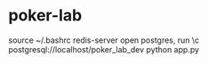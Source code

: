 # poker-lab
source ~/.bashrc
redis-server
open postgres, run \c postgresql://localhost/poker_lab_dev
python app.py